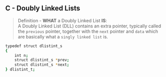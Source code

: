 ## C - Doubly Linked Lists

> Definition - __WHAT__ a Doubly Linked List __IS__:	 
>  A Doubly Linked List (DLL) contains an extra pointer, typically called the `previous` pointer, together with the `next` pointer and `data` which are basically what  a `singly linked list` is.

```bash
typedef struct dlistint_s
{
	int n;
	struct dlistint_s *prev;
	struct dlistint_s *next;
} dlistint_t;
```
